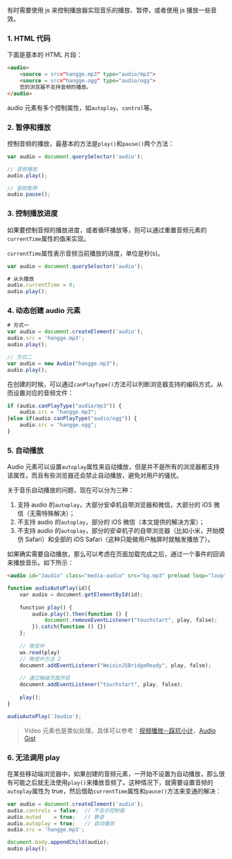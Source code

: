有时需要使用 js 来控制播放器实现音乐的播放、暂停，或者使用 js 播放一些音效。

### 1. HTML 代码

下面是基本的 HTML 片段：

```html
<audio>
    <source = src="hangge.mp3" type="audio/mp3">
    <source = src="hangge.ogg" type="audio/ogg">
    您的浏览器不支持音频的播放。
</audio>
```

audio 元素有多个控制属性，如`autoplay`、`control`等。

### 2. 暂停和播放

控制音频的播放，最基本的方法是`play()`和`pause()`两个方法：

```javascript
var audio = document.querySelector('audio');

// 音频播放
audio.play();

// 音频暂停
audio.pause();
```

### 3. 控制播放进度

如果要控制音频的播放进度，或者循环播放等，则可以通过重置音频元素的`currentTime`属性的值来实现。

`currentTime`属性表示音频当前播放的进度，单位是秒(s)。

```javascript
var audio = document.querySelector('audio');

# 从头播放
audio.currentTime = 0;
audio.play();
```

### 4. 动态创建 audio 元素

```javascript
# 方式一
var audio = document.createElement('audio');
audio.src = 'hangge.mp3';
audio.play();

// 方式二
var audio = new Audio("hangge.mp3");
audio.play();
```

在创建的时候，可以通过`canPlayType()`方法可以判断浏览器支持的编码方式，从而设置对应的音频文件：

```javascript
if (audio.canPlayType("audio/mp3")) {
    audio.src = "hangge.mp3";
}else if(audio.canPlayType("audio/ogg")) {
    audio.src = "hangge.ogg";
}
```

### 5. 自动播放

Audio 元素可以设置`autoplay`属性来自动播放，但是并不是所有的浏览器都支持该属性，而且有些浏览器还会禁止自动播放，避免对用户的骚扰。

关于音乐自动播放的问题，现在可以分为三种：

1. 支持 audio 的`autoplay`，大部分安卓机自带浏览器和微信，大部分的 iOS 微信（无需特殊解决）；
2. 不支持 audio 的`autoplay`，部分的 iOS 微信（本文提供的解决方案）；
3. 不支持 audio 的`autoplay`，部分的安卓机子的自带浏览器（比如小米，开始模仿 Safari）和全部的 iOS Safari（这种只能做用户触屏时就触发播放了）。


如果确实需要自动播放，那么可以考虑在页面加载完成之后，通过一个事件的回调来播放音乐。如下所示：

```html
<audio id="Jaudio" class="media-audio" src="bg.mp3" preload loop="loop"></audio >
```

```js
function audioAutoPlay(id){
    var audio = document.getElementById(id);
    
    function play() {
        audio.play().then(function () {
            document.removeEventListener("touchstart", play, false);
        }).catch(function () {})
    };
    
    // 微信中
    wx.read(play)
    // 微信中方法 2
    document.addEventListener("WeixinJSBridgeReady", play, false);
    
    // 通过触碰页面开启
    document.addEventListener("touchstart", play, false);
    
    play();
}

audioAutoPlay('Jaudio');
```

> Video 元素也是类似处理，具体可以参考：[视频播放--踩坑小计](https://zhuanlan.zhihu.com/p/37793384)、[Audio Gist](https://gist.github.com/ufologist/7c14837db642a6e916ce#file-autoplay-audio-ios-html)

### 6. 无法调用 play

在某些移动端浏览器中，如果创建的音频元素，一开始不设置为自动播放，那么很有可能之后就无法使用`play()`来播放音频了。这种情况下，就需要设置音频的`autoplay`属性为 true，然后借助`currentTime`属性和`pause()`方法来变通的解决：

```javascript
var audio = document.createElement('audio');
audio.controls = false;  // 不显示控制器
audio.muted    = true;   // 静音
audio.autoplay = true;   // 自动播放
audio.src = 'hangge.mp3';

document.body.appendChild(audio);
audio.play();
```


